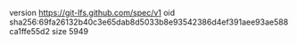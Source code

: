version https://git-lfs.github.com/spec/v1
oid sha256:69fa26132b40c3e65dab8d5033b8e93542386d4ef391aee93ae588ca1ffe55d2
size 5949

